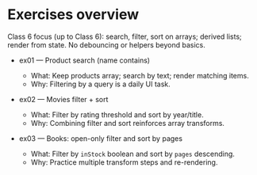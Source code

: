 # Exercises overview

Class 6 focus (up to Class 6): search, filter, sort on arrays; derived lists; render from state. No debouncing or helpers beyond basics.

- ex01 — Product search (name contains)

  - What: Keep products array; search by text; render matching items.
  - Why: Filtering by a query is a daily UI task.

- ex02 — Movies filter + sort

  - What: Filter by rating threshold and sort by year/title.
  - Why: Combining filter and sort reinforces array transforms.

- ex03 — Books: open-only filter and sort by pages
  - What: Filter by `inStock` boolean and sort by `pages` descending.
  - Why: Practice multiple transform steps and re-rendering.
